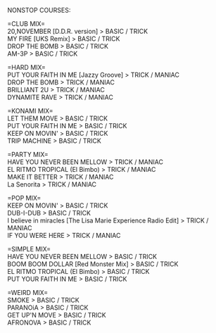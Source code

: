 NONSTOP COURSES:

=CLUB MIX=
<br>20,NOVEMBER [D.D.R. version] > BASIC / TRICK
<br>MY FIRE [UKS Remix] > BASIC / TRICK
<br>DROP THE BOMB > BASIC / TRICK
<br>AM-3P > BASIC / TRICK

=HARD MIX=
<br>PUT YOUR FAITH IN ME [Jazzy Groove] > TRICK / MANIAC
<br>DROP THE BOMB > TRICK / MANIAC
<br>BRILLIANT 2U > TRICK / MANIAC
<br>DYNAMITE RAVE > TRICK / MANIAC

=KONAMI MIX=
<br>LET THEM MOVE > BASIC / TRICK
<br>PUT YOUR FAITH IN ME > BASIC / TRICK
<br>KEEP ON MOVIN' > BASIC / TRICK
<br>TRIP MACHINE > BASIC / TRICK

=PARTY MIX=
<br>HAVE YOU NEVER BEEN MELLOW > TRICK / MANIAC
<br>EL RITMO TROPICAL (El Bimbo) > TRICK / MANIAC
<br>MAKE IT BETTER > TRICK / MANIAC
<br>La Senorita > TRICK / MANIAC

=POP MIX=
<br>KEEP ON MOVIN' > BASIC / TRICK
<br>DUB-I-DUB > BASIC / TRICK
<br>I believe in miracles [The Lisa Marie Experience Radio Edit] > TRICK / MANIAC
<br>IF YOU WERE HERE > TRICK / MANIAC

=SIMPLE MIX=
<br>HAVE YOU NEVER BEEN MELLOW > BASIC / TRICK
<br>BOOM BOOM DOLLAR [Red Monster Mix] > BASIC / TRICK
<br>EL RITMO TROPICAL (El Bimbo) > BASIC / TRICK
<br>PUT YOUR FAITH IN ME > BASIC / TRICK

=WEIRD MIX=
<br>SMOKE > BASIC / TRICK
<br>PARANOiA > BASIC / TRICK
<br>GET UP'N MOVE > BASIC / TRICK
<br>AFRONOVA > BASIC / TRICK
